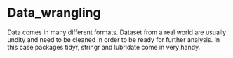 # Data_wrangling
Data comes in many different formats. Dataset from a real world are usually undity and need to be cleaned in order to be ready for further analysis. In this case packages tidyr, stringr and lubridate come in very handy.
